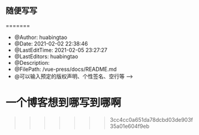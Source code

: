 <!--
<<<<<<< HEAD
 * @Author: hbt
 * @Date: 2021-02-03 12:13:19
 * @LastEditTime: 2021-02-04 20:51:39
 * @LastEditors: Please set LastEditors
 * @Description: In User Settings Edit
 * @FilePath: \hbtblog\docs\README.md
-->

## 随便写写
=======
 * @Author: huabingtao
 * @Date: 2021-02-02 22:38:46
 * @LastEditTime: 2021-02-05 23:27:27
 * @LastEditors: huabingtao
 * @Description: 
 * @FilePath: /vue-press/docs/README.md
 * @可以输入预定的版权声明、个性签名、空行等
-->
# 一个博客想到哪写到哪啊
>>>>>>> 3cc4cc0a651da78dcbd03de903f35a01e604f9eb
